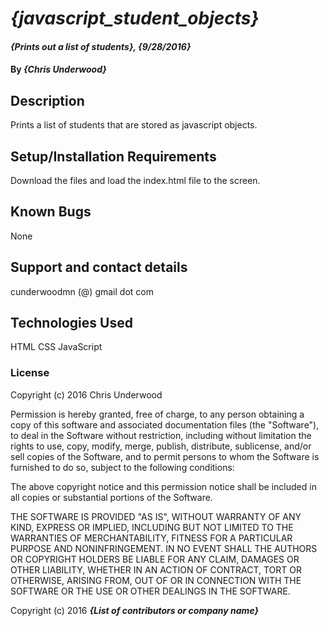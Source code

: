 # _{javascript_student_objects}_

#### _{Prints out a list of students}, {9/28/2016}_

#### By _**{Chris Underwood}**_

## Description

Prints a list of students that are stored as javascript objects.

## Setup/Installation Requirements

Download the files and load the index.html file to the screen.

## Known Bugs

None

## Support and contact details

cunderwoodmn (@) gmail dot com

## Technologies Used

HTML
CSS
JavaScript

### License

Copyright (c) 2016 Chris Underwood

Permission is hereby granted, free of charge, to any person obtaining a copy of this software and associated documentation files (the "Software"), to deal in the Software without restriction, including without limitation the rights to use, copy, modify, merge, publish, distribute, sublicense, and/or sell copies of the Software, and to permit persons to whom the Software is furnished to do so, subject to the following conditions:

The above copyright notice and this permission notice shall be included in all copies or substantial portions of the Software.

THE SOFTWARE IS PROVIDED "AS IS", WITHOUT WARRANTY OF ANY KIND, EXPRESS OR IMPLIED, INCLUDING BUT NOT LIMITED TO THE WARRANTIES OF MERCHANTABILITY, FITNESS FOR A PARTICULAR PURPOSE AND NONINFRINGEMENT. IN NO EVENT SHALL THE AUTHORS OR COPYRIGHT HOLDERS BE LIABLE FOR ANY CLAIM, DAMAGES OR OTHER LIABILITY, WHETHER IN AN ACTION OF CONTRACT, TORT OR OTHERWISE, ARISING FROM, OUT OF OR IN CONNECTION WITH THE SOFTWARE OR THE USE OR OTHER DEALINGS IN THE SOFTWARE.

Copyright (c) 2016 **_{List of contributors or company name}_**
